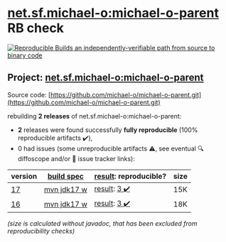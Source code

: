 [net.sf.michael-o:michael-o-parent](https://central.sonatype.com/artifact/net.sf.michael-o/michael-o-parent/versions) RB check
=======

[![Reproducible Builds](https://reproducible-builds.org/images/logos/rb.svg) an independently-verifiable path from source to binary code](https://reproducible-builds.org/)

## Project: [net.sf.michael-o:michael-o-parent](https://central.sonatype.com/artifact/net.sf.michael-o/michael-o-parent/versions)

Source code: [https://github.com/michael-o/michael-o-parent.git](https://github.com/michael-o/michael-o-parent.git)

rebuilding **2 releases** of net.sf.michael-o:michael-o-parent:
- **2** releases were found successfully **fully reproducible** (100% reproducible artifacts :heavy_check_mark:),
- 0 had issues (some unreproducible artifacts :warning:, see eventual :mag: diffoscope and/or :memo: issue tracker links):

| version | [build spec](/BUILDSPEC.md) | [result](https://reproducible-builds.org/docs/jvm/): reproducible? | size |
| -- | --------- | ------ | -- |
| [17](https://central.sonatype.com/artifact/net.sf.michael-o/michael-o-parent/17/pom) | [mvn jdk17 w](michael-o-parent-17.buildspec) | [result](michael-o-parent-17.buildinfo): [3 :heavy_check_mark: ](michael-o-parent-17.buildcompare) | 15K |
| [16](https://central.sonatype.com/artifact/net.sf.michael-o/michael-o-parent/16/pom) | [mvn jdk17 w](michael-o-parent-16.buildspec) | [result](michael-o-parent-16.buildinfo): [3 :heavy_check_mark: ](michael-o-parent-16.buildcompare) | 18K |

<i>(size is calculated without javadoc, that has been excluded from reproducibility checks)</i>
